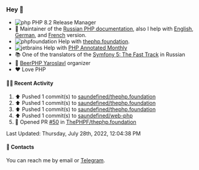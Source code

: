 ### Hey 👋

- ![php](https://user-images.githubusercontent.com/4685504/174548850-037dfd35-3b33-4154-9c50-95efd45ba66a.png) PHP 8.2 Release Manager
- 📖 Maintainer of the [Russian PHP documentation](https://github.com/php/doc-ru), also I help with [English](https://github.com/php/doc-en), [German](https://github.com/php/doc-de), and [French](https://github.com/php/doc-fr) version.
- ![phpfoundation](https://user-images.githubusercontent.com/4685504/174548733-72f62c18-f57e-47a6-8201-cb3d87e06b98.png) Help with [thephp.foundation](https://github.com/ThePHPF/thephp.foundation).
- ![jetbrains](https://user-images.githubusercontent.com/4685504/174548471-693a0e41-4db3-4251-a452-71518bfc5359.png) Help with [PHP Annotated Monthly](https://blog.jetbrains.com/phpstorm/tag/php-annotated-monthly/)
- 📚 One of the translators of
  the [Symfony 5: The Fast Track](https://symfony.com/doc/current/the-fast-track/ru/index.html)
  in Russian
- 🍻 [BeerPHP Yaroslavl](https://github.com/beerphp/yaroslavl) organizer
- ❤️ Love PHP

#### 👨‍💻 Recent Activity

<!--RECENT_ACTIVITY:start-->
1. ⬆️ Pushed 1 commit(s) to [saundefined/thephp.foundation](https://github.com/saundefined/thephp.foundation)
2. ⬆️ Pushed 1 commit(s) to [saundefined/thephp.foundation](https://github.com/saundefined/thephp.foundation)
3. ⬆️ Pushed 1 commit(s) to [saundefined/thephp.foundation](https://github.com/saundefined/thephp.foundation)
4. ⬆️ Pushed 1 commit(s) to [saundefined/web-php](https://github.com/saundefined/web-php)
5. 💪 Opened PR [#50](https://github.com/ThePHPF/thephp.foundation/pull/50) in [ThePHPF/thephp.foundation](https://github.com/ThePHPF/thephp.foundation)
<!--RECENT_ACTIVITY:end-->

<!--RECENT_ACTIVITY:last_update-->
Last Updated: Thursday, July 28th, 2022, 12:04:38 PM
<!--RECENT_ACTIVITY:last_update_end-->

#### 💌 Contacts

You can reach me by email or [Telegram](https://t.me/saundefined).
